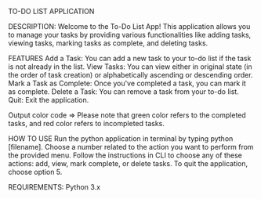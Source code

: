 TO-DO LIST APPLICATION

DESCRIPTION:
Welcome to the To-Do List App! This application allows you to manage your tasks by providing various functionalities like adding tasks, viewing tasks, marking tasks as complete, and deleting tasks.

FEATURES
Add a Task: You can add a new task to your to-do list if the task is not already in the list.
View Tasks: You can view either in original state (in the order of task creation) or alphabetically ascending or descending order.
Mark a Task as Complete: Once you've completed a task, you can mark it as complete.
Delete a Task: You can remove a task from your to-do list.
Quit: Exit the application.

Output color code => Please note that green color refers to the completed tasks, and red color refers to incompleted tasks.

HOW TO USE
Run the python application in terminal by typing python [filename].
Choose a number related to the action you want to perform from the provided menu.
Follow the instructions in CLI to choose any of these actions: add, view, mark complete, or delete tasks.
To quit the application, choose option 5.

REQUIREMENTS:
Python 3.x